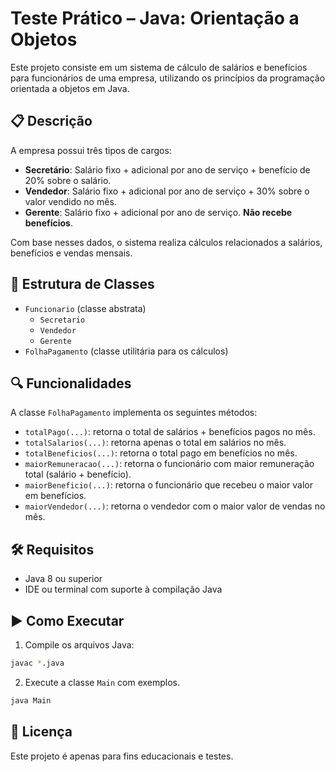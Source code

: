 # Teste Prático – Java: Orientação a Objetos

Este projeto consiste em um sistema de cálculo de salários e benefícios para funcionários de uma empresa, utilizando os princípios da programação orientada a objetos em Java.

## 📋 Descrição

A empresa possui três tipos de cargos:

- **Secretário**: Salário fixo + adicional por ano de serviço + benefício de 20% sobre o salário.
- **Vendedor**: Salário fixo + adicional por ano de serviço + 30% sobre o valor vendido no mês.
- **Gerente**: Salário fixo + adicional por ano de serviço. **Não recebe benefícios**.

Com base nesses dados, o sistema realiza cálculos relacionados a salários, benefícios e vendas mensais.

## 🧱 Estrutura de Classes

- `Funcionario` (classe abstrata)
  - `Secretario`
  - `Vendedor`
  - `Gerente`
- `FolhaPagamento` (classe utilitária para os cálculos)

## 🔍 Funcionalidades

A classe `FolhaPagamento` implementa os seguintes métodos:

- `totalPago(...)`: retorna o total de salários + benefícios pagos no mês.
- `totalSalarios(...)`: retorna apenas o total em salários no mês.
- `totalBeneficios(...)`: retorna o total pago em benefícios no mês.
- `maiorRemuneracao(...)`: retorna o funcionário com maior remuneração total (salário + benefício).
- `maiorBeneficio(...)`: retorna o funcionário que recebeu o maior valor em benefícios.
- `maiorVendedor(...)`: retorna o vendedor com o maior valor de vendas no mês.

## 🛠️ Requisitos

- Java 8 ou superior
- IDE ou terminal com suporte à compilação Java

## ▶️ Como Executar

1. Compile os arquivos Java:

```bash
javac *.java
```

2. Execute a classe `Main` com exemplos.

```bash
java Main
```

## 📄 Licença

Este projeto é apenas para fins educacionais e testes.